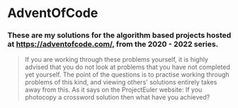 # AdventOfCode

### These are my solutions for the algorithm based projects hosted at https://adventofcode.com/, from the 2020 - 2022 series.

> If you are working through these problems yourself, it is highly advised that you do not look at problems that you have not completed yet yourself. The point of the questions is to practise working through problems of this kind, and viewing others' solutions entirely takes away from this. As it says on the ProjectEuler website:
> If you photocopy a crossword solution then what have you achieved?
